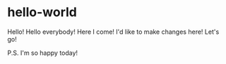 # hello-world
Hello!
Hello everybody!
Here I come!
I'd like to make changes here!
Let's go!

P.S. I'm so happy today!
